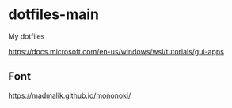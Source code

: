 # dotfiles-main
My dotfiles

https://docs.microsoft.com/en-us/windows/wsl/tutorials/gui-apps

## Font

https://madmalik.github.io/mononoki/
